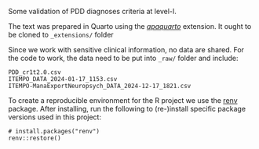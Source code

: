 
Some validation of PDD diagnoses criteria at level-I.

The text was prepared in Quarto using the [*apaquarto*](https://github.com/wjschne/apaquarto.git) extension.
It ought to be cloned to `_extensions/` folder

Since we work with sensitive clinical information, no data are shared.
For the code to work, the data need to be put into `_raw/` folder and include:

```
PDD_cr1t2.0.csv
ITEMPO_DATA_2024-01-17_1153.csv
ITEMPO-ManaExportNeuropsych_DATA_2024-12-17_1821.csv
```

To create a reproducible environment for the R project we use the [renv](https://rstudio.github.io/renv/) package.
After installing, run the following to (re-)install specific package versions used in this project:

```
# install.packages("renv")
renv::restore()
```


